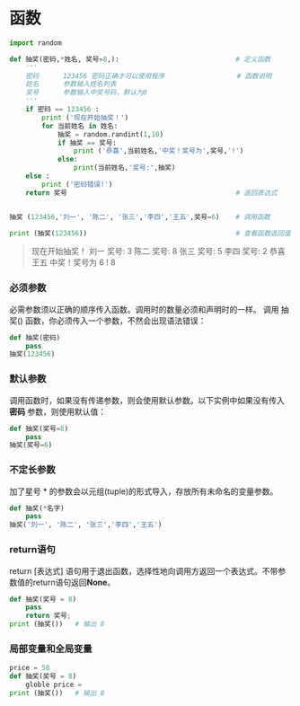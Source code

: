 # 函数

```python
import random

def 抽奖(密码,*姓名, 奖号=8,):                             # 定义函数
    '''
    密码      123456 密码正确才可以使用程序                  # 函数说明
    姓名      参数输入姓名列表
    奖号      参数输入中奖号码，默认为8
    '''
    if 密码 == 123456 :
        print ('现在开始抽奖！')
        for 当前姓名 in 姓名:
            抽奖 = random.randint(1,10)
            if 抽奖 == 奖号:
                print ('恭喜',当前姓名,'中奖！奖号为',奖号,'!')
            else:
                print(当前姓名,'奖号:',抽奖)
    else :
        print ('密码错误!')
    return 奖号                                          # 返回表达式


抽奖 (123456,'刘一', '陈二', '张三','李四','王五',奖号=6)    # 调用函数

print (抽奖(123456))                                     # 查看函数返回值
```
> 现在开始抽奖！
刘一 奖号: 3
陈二 奖号: 8
张三 奖号: 5
李四 奖号: 2
恭喜 王五 中奖！奖号为 6 !
8
### 必须参数
必需参数须以正确的顺序传入函数。调用时的数量必须和声明时的一样。
调用 抽奖() 函数，你必须传入一个参数，不然会出现语法错误：
```python
def 抽奖(密码)
    pass
抽奖(123456)
```
### 默认参数
调用函数时，如果没有传递参数，则会使用默认参数。以下实例中如果没有传入 **密码** 参数，则使用默认值：
```python
def 抽奖(奖号=8)
    pass
抽奖(奖号=6)
```
### 不定长参数
加了星号 * 的参数会以元组(tuple)的形式导入，存放所有未命名的变量参数。
```python
def 抽奖(*名字)
    pass
抽奖('刘一', '陈二', '张三','李四','王五')
```
### return语句
return [表达式] 语句用于退出函数，选择性地向调用方返回一个表达式。不带参数值的return语句返回**None**。
```python
def 抽奖(奖号 = 8)
    pass
    return 奖号;
print (抽奖())   # 输出 8
```
### 局部变量和全局变量
```python
price = 50
def 抽奖(奖号 = 8)
    globle price = 
print (抽奖())   # 输出 8
```
